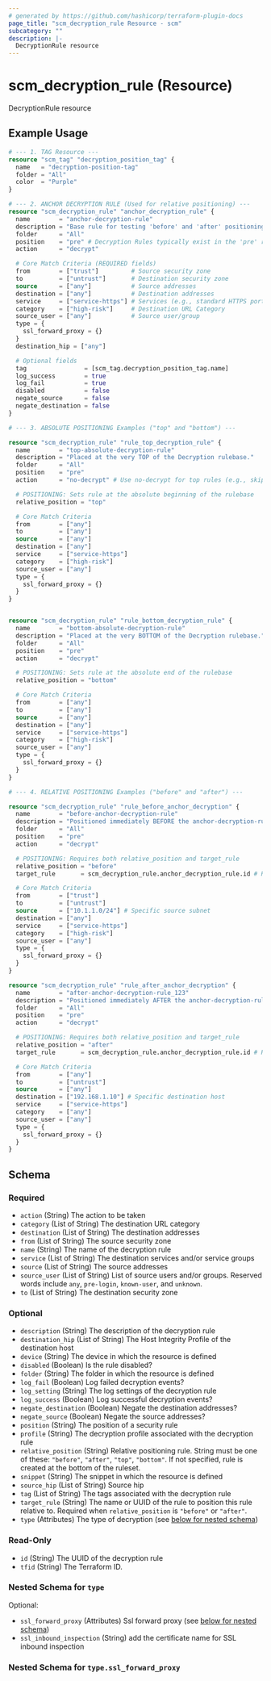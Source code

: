 ```yaml
---
# generated by https://github.com/hashicorp/terraform-plugin-docs
page_title: "scm_decryption_rule Resource - scm"
subcategory: ""
description: |-
  DecryptionRule resource
---
```


# scm_decryption_rule (Resource)

DecryptionRule resource

## Example Usage

```terraform
# --- 1. TAG Resource ---
resource "scm_tag" "decryption_position_tag" {
  name   = "decryption-position-tag"
  folder = "All"
  color  = "Purple"
}

# --- 2. ANCHOR DECRYPTION RULE (Used for relative positioning) ---
resource "scm_decryption_rule" "anchor_decryption_rule" {
  name        = "anchor-decryption-rule"
  description = "Base rule for testing 'before' and 'after' positioning."
  folder      = "All"
  position    = "pre" # Decryption Rules typically exist in the 'pre' rulebase
  action      = "decrypt"

  # Core Match Criteria (REQUIRED fields)
  from        = ["trust"]         # Source security zone
  to          = ["untrust"]       # Destination security zone
  source      = ["any"]           # Source addresses
  destination = ["any"]           # Destination addresses
  service     = ["service-https"] # Services (e.g., standard HTTPS port)
  category    = ["high-risk"]     # Destination URL Category
  source_user = ["any"]           # Source user/group
  type = {
    ssl_forward_proxy = {}
  }
  destination_hip = ["any"]

  # Optional fields
  tag                = [scm_tag.decryption_position_tag.name]
  log_success        = true
  log_fail           = true
  disabled           = false
  negate_source      = false
  negate_destination = false
}

# --- 3. ABSOLUTE POSITIONING Examples ("top" and "bottom") ---

resource "scm_decryption_rule" "rule_top_decryption_rule" {
  name        = "top-absolute-decryption-rule"
  description = "Placed at the very TOP of the Decryption rulebase."
  folder      = "All"
  position    = "pre"
  action      = "no-decrypt" # Use no-decrypt for top rules (e.g., skip banking sites)

  # POSITIONING: Sets rule at the absolute beginning of the rulebase
  relative_position = "top"

  # Core Match Criteria
  from        = ["any"]
  to          = ["any"]
  source      = ["any"]
  destination = ["any"]
  service     = ["service-https"]
  category    = ["high-risk"]
  source_user = ["any"]
  type = {
    ssl_forward_proxy = {}
  }
}


resource "scm_decryption_rule" "rule_bottom_decryption_rule" {
  name        = "bottom-absolute-decryption-rule"
  description = "Placed at the very BOTTOM of the Decryption rulebase."
  folder      = "All"
  position    = "pre"
  action      = "decrypt"

  # POSITIONING: Sets rule at the absolute end of the rulebase
  relative_position = "bottom"

  # Core Match Criteria
  from        = ["any"]
  to          = ["any"]
  source      = ["any"]
  destination = ["any"]
  service     = ["service-https"]
  category    = ["high-risk"]
  source_user = ["any"]
  type = {
    ssl_forward_proxy = {}
  }
}

# --- 4. RELATIVE POSITIONING Examples ("before" and "after") ---

resource "scm_decryption_rule" "rule_before_anchor_decryption" {
  name        = "before-anchor-decryption-rule"
  description = "Positioned immediately BEFORE the anchor-decryption-rule. Updating"
  folder      = "All"
  position    = "pre"
  action      = "decrypt"

  # POSITIONING: Requires both relative_position and target_rule
  relative_position = "before"
  target_rule       = scm_decryption_rule.anchor_decryption_rule.id # Reference anchor by its ID

  # Core Match Criteria
  from        = ["trust"]
  to          = ["untrust"]
  source      = ["10.1.1.0/24"] # Specific source subnet
  destination = ["any"]
  service     = ["service-https"]
  category    = ["high-risk"]
  source_user = ["any"]
  type = {
    ssl_forward_proxy = {}
  }
}

resource "scm_decryption_rule" "rule_after_anchor_decryption" {
  name        = "after-anchor-decryption-rule_123"
  description = "Positioned immediately AFTER the anchor-decryption-rule."
  folder      = "All"
  position    = "pre"
  action      = "decrypt"

  # POSITIONING: Requires both relative_position and target_rule
  relative_position = "after"
  target_rule       = scm_decryption_rule.anchor_decryption_rule.id # Reference anchor by its ID

  # Core Match Criteria
  from        = ["any"]
  to          = ["untrust"]
  source      = ["any"]
  destination = ["192.168.1.10"] # Specific destination host
  service     = ["service-https"]
  category    = ["any"]
  source_user = ["any"]
  type = {
    ssl_forward_proxy = {}
  }
}
```

<!-- schema generated by tfplugindocs -->
## Schema

### Required

- `action` (String) The action to be taken
- `category` (List of String) The destination URL category
- `destination` (List of String) The destination addresses
- `from` (List of String) The source security zone
- `name` (String) The name of the decryption rule
- `service` (List of String) The destination services and/or service groups
- `source` (List of String) The source addresses
- `source_user` (List of String) List of source users and/or groups.  Reserved words include `any`, `pre-login`, `known-user`, and `unknown`.
- `to` (List of String) The destination security zone

### Optional

- `description` (String) The description of the decryption rule
- `destination_hip` (List of String) The Host Integrity Profile of the destination host
- `device` (String) The device in which the resource is defined
- `disabled` (Boolean) Is the rule disabled?
- `folder` (String) The folder in which the resource is defined
- `log_fail` (Boolean) Log failed decryption events?
- `log_setting` (String) The log settings of the decryption rule
- `log_success` (Boolean) Log successful decryption events?
- `negate_destination` (Boolean) Negate the destination addresses?
- `negate_source` (Boolean) Negate the source addresses?
- `position` (String) The position of a security rule
- `profile` (String) The decryption profile associated with the decryption rule
- `relative_position` (String) Relative positioning rule. String must be one of these: `"before"`, `"after"`, `"top"`, `"bottom"`. If not specified, rule is created at the bottom of the ruleset.
- `snippet` (String) The snippet in which the resource is defined
- `source_hip` (List of String) Source hip
- `tag` (List of String) The tags associated with the decryption rule
- `target_rule` (String) The name or UUID of the rule to position this rule relative to. Required when `relative_position` is `"before"` or `"after"`.
- `type` (Attributes) The type of decryption (see [below for nested schema](#nestedatt--type))

### Read-Only

- `id` (String) The UUID of the decryption rule
- `tfid` (String) The Terraform ID.

<a id="nestedatt--type"></a>
### Nested Schema for `type`

Optional:

- `ssl_forward_proxy` (Attributes) Ssl forward proxy (see [below for nested schema](#nestedatt--type--ssl_forward_proxy))
- `ssl_inbound_inspection` (String) add the certificate name for SSL inbound inspection

<a id="nestedatt--type--ssl_forward_proxy"></a>
### Nested Schema for `type.ssl_forward_proxy`
